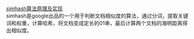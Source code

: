 [simhash算法原理及实现](http://yanyiwu.com/work/2014/01/30/simhash-shi-xian-xiang-jie.html)   
simhash是google出品的一个用于判断文档相似度的算法，通过分词，提取关键词和权重，计算哈希，将文档变成定长的01串，最后计算两个文档的海明距离得出相似度。